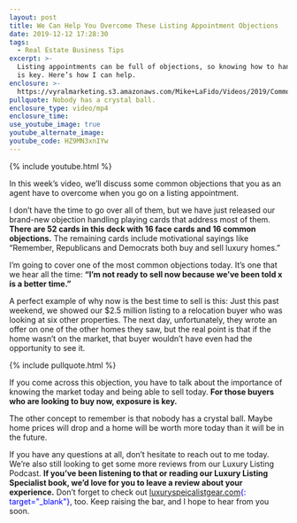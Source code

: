 ```yaml
---
layout: post
title: We Can Help You Overcome These Listing Appointment Objections
date: 2019-12-12 17:28:30
tags:
  - Real Estate Business Tips
excerpt: >-
  Listing appointments can be full of objections, so knowing how to handle them
  is key. Here’s how I can help.
enclosure: >-
  https://vyralmarketing.s3.amazonaws.com/Mike+LaFido/Videos/2019/Common+Objections+to+Overcome+When+Going+On+A+Listing+Appointment+_+Luxury+Listing+Specialist.mp4
pullquote: Nobody has a crystal ball.
enclosure_type: video/mp4
enclosure_time:
use_youtube_image: true
youtube_alternate_image:
youtube_code: HZ9MN3xnIYw
---
```


{% include youtube.html %}

In this week’s video, we’ll discuss some common objections that you as an agent have to overcome when you go on a listing appointment.&nbsp;

I don’t have the time to go over all of them, but we have just released our brand-new objection handling playing cards that address most of them. **There are 52 cards in this deck with 16 face cards and 16 common objections.** The remaining cards include motivational sayings like “Remember, Republicans and Democrats both buy and sell luxury homes.”

I’m going to cover one of the most common objections today. It’s one that we hear all the time: **“I’m not ready to sell now because we’ve been told x is a better time.”&nbsp;**

A perfect example of why now is the best time to sell is this: Just this past weekend, we showed our $2.5 million listing to a relocation buyer who was looking at six other properties. The next day, unfortunately, they wrote an offer on one of the other homes they saw, but the real point is that if the home wasn’t on the market, that buyer wouldn’t have even had the opportunity to see it.&nbsp;

{% include pullquote.html %}

If you come across this objection, you have to talk about the importance of knowing the market today and being able to sell today. **For those buyers who are looking to buy now, exposure is key.&nbsp;**

The other concept to remember is that nobody has a crystal ball. Maybe home prices will drop and a home will be worth more today than it will be in the future.

If you have any questions at all, don’t hesitate to reach out to me today. We’re also still looking to get some more reviews from our Luxury Listing Podcast. **If you’ve been listening to that or reading our Luxury Listing Specialist book, we’d love for you to leave a review about your experience.** Don’t forget to check out <font color="blue">[luxuryspeicalistgear.com](https://luxury-specialist-gear.myshopify.com/){: target="_blank"}</font>, too. Keep raising the bar, and I hope to hear from you soon.<br>&nbsp;

&nbsp;